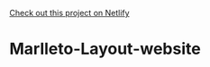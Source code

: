 [Check out this project on Netlify](https://marletto-layout-portfolio.netlify.app/) 



# Marlleto-Layout-website
